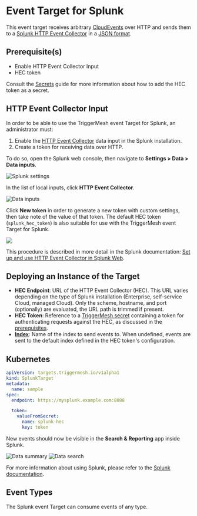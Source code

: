 # Event Target for Splunk

This event target receives arbitrary [CloudEvents][ce] over HTTP and sends them to a [Splunk HTTP Event Collector][hec]
in a [JSON format][ce-jsonformat].

## Prerequisite(s)

- Enable HTTP Event Collector Input
- HEC token

Consult the [Secrets](../guides/secrets.md) guide for more information about
how to add the HEC token as a secret.

## HTTP Event Collector Input

In order to be able to use the TriggerMesh event Target for Splunk, an administrator must:

1. Enable the [HTTP Event Collector][hec] data input in the Splunk installation.
1. Create a token for receiving data over HTTP.

To do so, open the Splunk web console, then navigate to **Settings > Data > Data inputs**.

![Splunk settings](../../assets/images/splunk-target/hec-1.png)

In the list of local inputs, click **HTTP Event Collector**.

![Data inputs](../../assets/images/splunk-target/hec-2.png)

Click **New token** in order to generate a new token with custom settings, then take note of the value of that token. The
default HEC token (`splunk_hec_token`) is also suitable for use with the TriggerMesh event Target for Splunk.

![](../../assets/images/splunk-target/hec-3.png)

This procedure is described in more detail in the Splunk documentation: [Set up and use HTTP Event Collector in Splunk
Web][hec].

## Deploying an Instance of the Target

- **HEC Endpoint**: URL of the HTTP Event Collector (HEC). This URL varies depending on the type of Splunk installation
  (Enterprise, self-service Cloud, managed Cloud). Only the scheme, hostname, and port (optionally) are evaluated, the
  URL path is trimmed if present.
- **HEC Token**: Reference to a [TriggerMesh secret](../guides/secrets.md) containing a token for authenticating requests against
  the HEC, as discussed in the [prerequisites](#prerequisites).
- [**Index**][index]: Name of the index to send events to. When undefined, events are sent to the default index defined
  in the HEC token's configuration.

## Kubernetes

```yaml
apiVersion: targets.triggermesh.io/v1alpha1
kind: SplunkTarget
metadata:
  name: sample
spec:
  endpoint: https://mysplunk.example.com:8088

  token:
    valueFromSecret:
      name: splunk-hec
      key: token
```

New events should now be visible in the **Search & Reporting** app inside Splunk.

![Data summary](../../assets/images/splunk-target/search-1.png)
![Data search](../../assets/images/splunk-target/search-2.png)

For more information about using Splunk, please refer to the [Splunk documentation][docs].

## Event Types

The Splunk event Target can consume events of any type.

[ce]: https://cloudevents.io/
[ce-jsonformat]: https://github.com/cloudevents/spec/blob/v1.0/json-format.md
[hec]: https://docs.splunk.com/Documentation/Splunk/latest/Data/UsetheHTTPEventCollector
[index]: https://docs.splunk.com/Documentation/Splunk/latest/Indexer/Aboutindexesandindexers
[docs]: https://docs.splunk.com/
